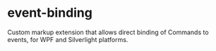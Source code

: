 # event-binding
Custom markup extension that allows direct binding of Commands to events, for WPF and Silverlight platforms.
